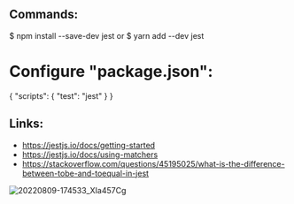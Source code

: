 ## Commands:
$ npm install --save-dev jest
or 
$ yarn add --dev jest

# Configure "package.json":
{
  "scripts": {
    "test": "jest"
  }
}

## Links:
- https://jestjs.io/docs/getting-started
- https://jestjs.io/docs/using-matchers
- https://stackoverflow.com/questions/45195025/what-is-the-difference-between-tobe-and-toequal-in-jest

![20220809-174533_XIa457Cg](https://user-images.githubusercontent.com/96146165/183757908-0b40254b-124f-46e6-8b83-efe2a3539ac6.gif)
